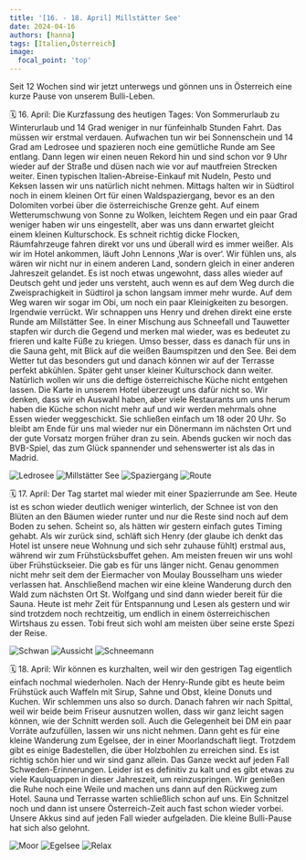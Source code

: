 ```yaml
---
title: '[16. - 18. April] Millstätter See'
date: 2024-04-16
authors: [hanna]
tags: [Italien,Österreich]
image:
  focal_point: 'top'
---
```

Seit 12 Wochen sind wir jetzt unterwegs und gönnen uns in Österreich eine kurze Pause von unserem Bulli-Leben.

<!--more-->

🗓️ 16. April: Die Kurzfassung des heutigen Tages: Von Sommerurlaub zu Winterurlaub und 14 Grad weniger in nur fünfeinhalb Stunden Fahrt. Das müssen wir erstmal verdauen. Aufwachen tun wir bei Sonnenschein und 14 Grad am Ledrosee und spazieren noch eine gemütliche Runde am See entlang. Dann legen wir einen neuen Rekord hin und sind schon vor 9 Uhr wieder auf der Straße und düsen nach wie vor auf mautfreien Strecken weiter. Einen typischen Italien-Abreise-Einkauf mit Nudeln, Pesto und Keksen lassen wir uns natürlich nicht nehmen. Mittags halten wir in Südtirol noch in einem kleinen Ort für einen Waldspaziergang, bevor es an den Dolomiten vorbei über die österreichische Grenze geht. Auf einem Wetterumschwung von Sonne zu Wolken, leichtem Regen und ein paar Grad weniger haben wir uns eingestellt, aber was uns dann erwartet gleicht einem kleinen Kulturschock. Es schneit richtig dicke Flocken, Räumfahrzeuge fahren direkt vor uns und überall wird es immer weißer. Als wir im Hotel ankommen, läuft John Lennons ‚War is over‘. Wir fühlen uns, als wären wir nicht nur in einem anderen Land, sondern gleich in einer anderen Jahreszeit gelandet. Es ist noch etwas ungewohnt, dass alles wieder auf Deutsch geht und jeder uns versteht, auch wenn es auf dem Weg durch die Zweisprachigkeit in Südtirol ja schon langsam immer mehr wurde. Auf dem Weg waren wir sogar im Obi, um noch ein paar Kleinigkeiten zu besorgen. Irgendwie verrückt. Wir schnappen uns Henry und drehen direkt eine erste Runde am Millstätter See. In einer Mischung aus Schneefall und Tauwetter stapfen wir durch die Gegend und merken mal wieder, was es bedeutet zu frieren und kalte Füße zu kriegen. Umso besser, dass es danach für uns in die Sauna geht, mit Blick auf die weißen Baumspitzen und den See. Bei dem Wetter tut das besonders gut und danach können wir auf der Terrasse perfekt abkühlen. Später geht unser kleiner Kulturschock dann weiter. Natürlich wollen wir uns die deftige österreichische Küche nicht entgehen lassen. Die Karte in unserem Hotel überzeugt uns dafür nicht so. Wir denken, dass wir eh Auswahl haben, aber viele Restaurants um uns herum haben die Küche schon nicht mehr auf und wir werden mehrmals ohne Essen wieder weggeschickt. Sie schließen einfach um 18 oder 20 Uhr. So bleibt am Ende für uns mal wieder nur ein Dönermann im nächsten Ort und der gute Vorsatz morgen früher dran zu sein. Abends gucken wir noch das BVB-Spiel, das zum Glück spannender und sehenswerter ist als das in Madrid.

<img src="LedroSteg.jpg" alt="Ledrosee" caption="">

<img src="Steg.jpg" alt="Millstätter See" caption=" ">

<img src="Spaziergang.jpg" alt="Spaziergang" caption=" ">

<img src="Route_16.04.24.jpg" alt="Route" caption=" ">

🗓️ 17. April: Der Tag startet mal wieder mit einer Spazierrunde am See. Heute ist es schon wieder deutlich weniger winterlich, der Schnee ist von den Blüten an den Bäumen wieder runter und nur die Reste sind noch auf dem Boden zu sehen. Scheint so, als hätten wir gestern einfach gutes Timing gehabt. Als wir zurück sind, schläft sich Henry (der glaube ich denkt das Hotel ist unsere neue Wohnung und sich sehr zuhause fühlt) erstmal aus, während wir zum Frühstücksbuffet gehen. Am meisten freuen wir uns wohl über Frühstückseier. Die gab es für uns länger nicht. Genau genommen nicht mehr seit dem der Eiermacher von Moulay Bousselham uns wieder verlassen hat. Anschließend machen wir eine kleine Wanderung durch den Wald zum nächsten Ort St. Wolfgang und sind dann wieder bereit für die Sauna. Heute ist mehr Zeit für Entspannung und Lesen als gestern und wir sind trotzdem noch rechtzeitig, um endlich in einem österreichischen Wirtshaus zu essen. Tobi freut sich wohl am meisten über seine erste Spezi der Reise.

<img src="Schwan.jpg" alt="Schwan" caption="">

<img src="Baum.jpg" alt="Aussicht" caption="">

<img src="Schneei.jpg" alt="Schneemann" caption="">

🗓️ 18. April: Wir können es kurzhalten, weil wir den gestrigen Tag eigentlich einfach nochmal wiederholen. Nach der Henry-Runde gibt es heute beim Frühstück auch Waffeln mit Sirup, Sahne und Obst, kleine Donuts und Kuchen. Wir schlemmen uns also so durch. Danach fahren wir nach Spittal, weil wir beide beim Friseur ausnutzen wollen, dass wir ganz leicht sagen können, wie der Schnitt werden soll. Auch die Gelegenheit bei DM ein paar Vorräte aufzufüllen, lassen wir uns nicht nehmen. Dann geht es für eine kleine Wanderung zum Egelsee, der in einer Moorlandschaft liegt. Trotzdem gibt es einige Badestellen, die über Holzbohlen zu erreichen sind. Es ist richtig schön hier und wir sind ganz allein. Das Ganze weckt auf jeden Fall Schweden-Erinnerungen. Leider ist es definitiv zu kalt und es gibt etwas zu viele Kaulquappen in dieser Jahreszeit, um reinzuspringen. Wir genießen die Ruhe noch eine Weile und machen uns dann auf den Rückweg zum Hotel. Sauna und Terrasse warten schließlich schon auf uns. Ein Schnitzel noch und dann ist unsere Österreich-Zeit auch fast schon wieder vorbei. Unsere Akkus sind auf jeden Fall wieder aufgeladen. Die kleine Bulli-Pause hat sich also gelohnt.

<img src="Moor.jpg" alt="Moor" caption="">

<img src="See.jpg" alt="Egelsee" caption="">

<img src="Relax.jpg" alt="Relax" caption="">